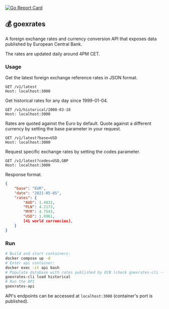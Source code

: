 [![Go Report Card](https://goreportcard.com/badge/github.com/Luqqk/goexrates)](https://goreportcard.com/report/github.com/Luqqk/goexrates)

## 💰 goexrates

A foreign exchange rates and currency conversion API that exposes data published by European Central Bank.

The rates are updated daily around 4PM CET.

### **Usage**

Get the latest foreign exchange reference rates in JSON format.

```http
GET /v1/latest
Host: localhost:3000
```

Get historical rates for any day since 1999-01-04.

```http
GET /v1/historical/2008-03-18
Host: localhost:3000
```

Rates are quoted against the Euro by default. Quote against a different currency by setting the base parameter in your request.

```http
GET /v1/latest?base=USD
Host: localhost:3000
```

Request specific exchange rates by setting the codes parameter.

```http
GET /v1/latest?codes=USD,GBP
Host: localhost:3000
```

Response format.

```json
{
    "base": "EUR",
    "date": "2021-05-05",
    "rates": {
        "AUD": 1.4832,
        "PLN": 4.2173,
        "MYR": 4.7543,
        "USD": 1.0961,
        [41 world currencies],
    }
}
```

### **Run**

```bash
# Build and start containers:
docker compose up -d
# Enter api container:
docker exec -it api bash
# Populate database with rates published by ECB (check goexrates-cli --help):
goexrates-cli load historical
# Run the API
goexrates-api
```

API's endpoints can be accessed at `localhost:3000` (container's port is published).
